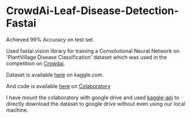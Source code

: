 # CrowdAi-Leaf-Disease-Detection-Fastai
Achieved 99% Accuracy on test set.

Used fastai.vision library for training a Convolutional Neural Network on 
'PlantVillage Disease Classification' dataset which was used in the competition on [Crowdai](https://www.crowdai.org).

Dataset is available [here](https://www.kaggle.com/rashedoz/crowdai-plant-disease-dataset) on kaggle.com.

And code is available [here](https://colab.research.google.com/drive/1iWjBWOgbC0XMwYd2XQo6udffB3-IJsL_) on [Colaboratory](https://colab.research.google.com/notebooks/welcome.ipynb)

I have mount the colaboratory with google drive and
used [kaggle-api](https://github.com/Kaggle/kaggle-api) to directly download the dataset to google drive without
even using our local machine.
